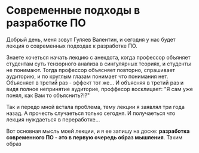 Современные подходы в разработке ПО
================

Добрый день, меня зовут Гуляев Валентин, и сегодня у нас будет лекция о современных подходах к разработке ПО.

Знаете хочеться начать лекцию с анекдота, когда профессор объяняет студентам суть тензорного анализа в сингулярных теориях, и студенты не понимают. Тогда профессор объясняет повторно, спрашивает аудиторию, и по круглым глазам понимает что понимания нет. Объясняет в третий раз - эффект тот же... И объясняя в третий раз и видя полное непринятие аудиторие, проффесор восклицает: "Я сам уже понял, как Вам то объяснить?!?"

Так и передо мной встала проблема, тему лекции я заявлял три года назад. А прочесть случаеться только сегодня. И получаеться что лекция нуждаеться в переработке...

Вот основная мысль моей лекции, и я ее запишу на доске: **разработка современного ПО - это в первую очередь образ мышления**. Таким образ